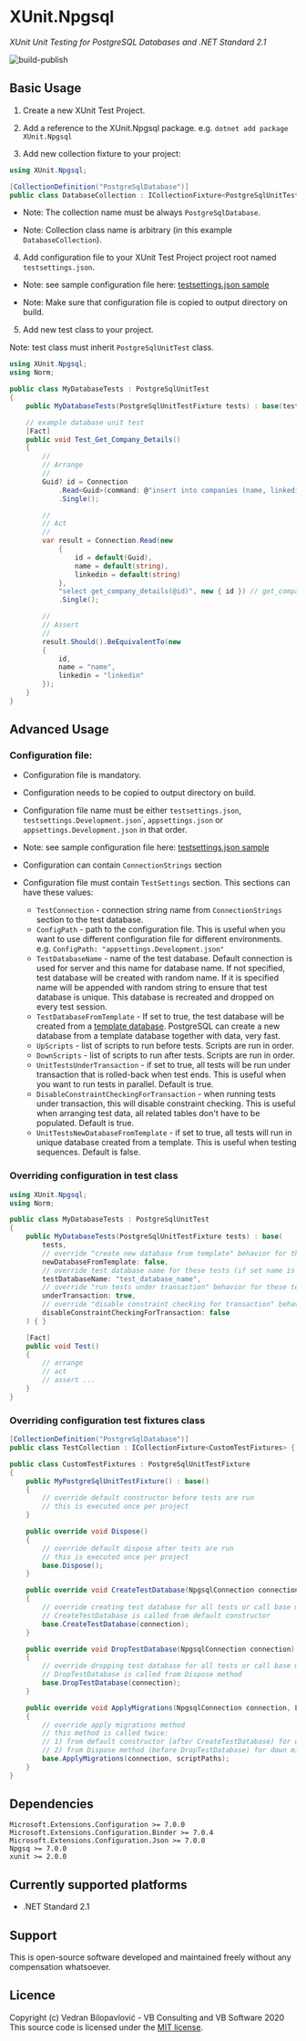 ﻿# XUnit.Npgsql

_XUnit Unit Testing for PostgreSQL Databases and .NET Standard 2.1_
 
![build-publish](https://github.com/vb-consulting/XUnit.Npgsql/workflows/build-publish/badge.svg)

## Basic Usage

1) Create a new XUnit Test Project.

2) Add a reference to the XUnit.Npgsql package. e.g. `dotnet add package XUnit.Npgsql`
 
3) Add new collection fixture to your project:

```csharp
using XUnit.Npgsql;

[CollectionDefinition("PostgreSqlDatabase")]
public class DatabaseCollection : ICollectionFixture<PostgreSqlUnitTestFixture> { }
```

- Note: The collection name must be always `PostgreSqlDatabase`.

- Note: Collection class name is arbitrary (in this example `DatabaseCollection`).

4) Add configuration file to your XUnit Test Project project root named `testsettings.json`.

- Note: see sample configuration file here: [testsettings.json sample](https://github.com/vb-consulting/XUnit.Npgsql/blob/master/testsettings-config-sample.jsonc)

- Note: Make sure that configuration file is copied to output directory on build.

5) Add new test class to your project.

Note: test class must inherit `PostgreSqlUnitTest` class.

```csharp
using XUnit.Npgsql;
using Norm;

public class MyDatabaseTests : PostgreSqlUnitTest
{
    public MyDatabaseTests(PostgreSqlUnitTestFixture tests) : base(tests) { }

    // example database unit test
    [Fact]
    public void Test_Get_Company_Details()
    {
        //
        // Arrange
        //
        Guid? id = Connection
            .Read<Guid>(command: @"insert into companies (name, linkedin) values ('name', 'linkedin') returning id")
            .Single();

        //
        // Act
        //
        var result = Connection.Read(new
            {
                id = default(Guid),
                name = default(string),
                linkedin = default(string)
            },
            "select get_company_details(@id)", new { id }) // get_company_details udf
            .Single();

        //
        // Assert
        //
        result.Should().BeEquivalentTo(new
        {
            id,
            name = "name",
            linkedin = "linkedin"
        });
    }
}
```

## Advanced Usage

### Configuration file:

- Configuration file is mandatory.

- Configuration needs to be copied to output directory on build.

- Configuration file name must be either `testsettings.json`, `testsettings.Development.json`˙, `appsettings.json` or `appsettings.Development.json` in that order.

- Note: see sample configuration file here: [testsettings.json sample](https://github.com/vb-consulting/XUnit.Npgsql/blob/master/testsettings-config-sample.jsonc)

- Configuration can contain `ConnectionStrings` section

- Configuration file must contain `TestSettings` section. This sections can have these values:

  - `TestConnection` - connection string name from `ConnectionStrings` section to the test database.
  - `ConfigPath` - path to the configuration file. This is useful when you want to use different configuration file for different environments. e.g. `ConfigPath: "appsettings.Development.json"`
  - `TestDatabaseName` - name of the test database. Default connection is used for server and this name for database name. If not specified, test database will be created with random name. If it is specified name will be appended with random string to ensure that test database is unique. This database is recreated and dropped on every test session.
  - `TestDatabaseFromTemplate` - If set to true, the test database will be created from a [template database](https://www.postgresql.org/docs/current/manage-ag-templatedbs.html). PostgreSQL can create a new database from a template database together with data, very fast.
  - `UpScripts` - list of scripts to run before tests. Scripts are run in order. 
  - `DownScripts` - list of scripts to run after tests. Scripts are run in order.
  - `UnitTestsUnderTransaction` - if set to true, all tests will be run under transaction that is rolled-back when test ends. This is useful when you want to run tests in parallel. Default is true.
  - `DisableConstraintCheckingForTransaction` - when running tests under transaction, this will disable constraint checking. This is useful when arranging test data, all related tables don't have to be populated. Default is true. 
  - `UnitTestsNewDatabaseFromTemplate` - if set to true, all tests will run in unique database created from a template. This is useful when testing sequences. Default is false.

### Overriding configuration in test class

```csharp
using XUnit.Npgsql;
using Norm;

public class MyDatabaseTests : PostgreSqlUnitTest
{
    public MyDatabaseTests(PostgreSqlUnitTestFixture tests) : base(
        tests,
        // override "create new database from template" behavior for these tests
        newDatabaseFromTemplate: false, 
        // override test database name for these tests (if set name is exact, without guid)
        testDatabaseName: "test_database_name", 
        // override "run tests under transaction" behavior for these tests
        underTransaction: true, 
        // override "disable constraint checking for transaction" behavior for these tests
        disableConstraintCheckingForTransaction: false 
    ) { }

    [Fact]
    public void Test()
    {
        // arrange
        // act
        // assert ...
    }
}
```

### Overriding configuration test fixtures class

```csharp
[CollectionDefinition("PostgreSqlDatabase")]
public class TestCollection : ICollectionFixture<CustomTestFixtures> { }

public class CustomTestFixtures : PostgreSqlUnitTestFixture
{
    public MyPostgreSqlUnitTestFixture() : base()
    {
        // override default constructor before tests are run
        // this is executed once per project
    }

    public override void Dispose()
    {
        // override default dispose after tests are run
        // this is executed once per project
        base.Dispose();
    }

    public override void CreateTestDatabase(NpgsqlConnection connection)
    {
        // override creating test database for all tests or call base method (that creates database from configuration)
        // CreateTestDatabase is called from default constructor
        base.CreateTestDatabase(connection);
    }

    public override void DropTestDatabase(NpgsqlConnection connection)
    {
        // override dropping test database for all tests or call base method (that creates database from configuration)
        // DropTestDatabase is called from Dispose method
        base.DropTestDatabase(connection);
    }

    public override void ApplyMigrations(NpgsqlConnection connection, List<string> scriptPaths)
    {
        // override apply migrations method
        // this method is called twice: 
        // 1) from default constructor (after CreateTestDatabase) for up migrations
        // 2) from Dispose method (before DropTestDatabase) for down migrations
        base.ApplyMigrations(connection, scriptPaths);
    }
}
```

## Dependencies

```
Microsoft.Extensions.Configuration >= 7.0.0
Microsoft.Extensions.Configuration.Binder >= 7.0.4
Microsoft.Extensions.Configuration.Json >= 7.0.0
Npgsq >= 7.0.0
xunit >= 2.0.0
```

## Currently supported platforms
 
- .NET Standard 2.1
 
## Support
 
This is open-source software developed and maintained freely without any compensation whatsoever.
 
## Licence
 
Copyright (c) Vedran Bilopavlović - VB Consulting and VB Software 2020
This source code is licensed under the [MIT license](https://github.com/vbilopav/XUnit.Npgsql/blob/master/LICENSE).

